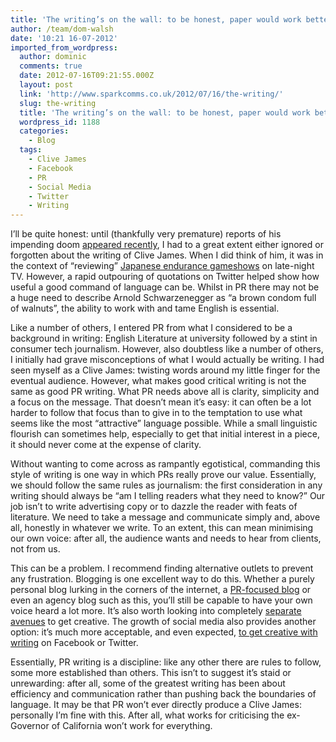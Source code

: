 ```yaml
---
title: 'The writing’s on the wall: to be honest, paper would work better'
author: /team/dom-walsh
date: '10:21 16-07-2012'
imported_from_wordpress:
  author: dominic
  comments: true
  date: 2012-07-16T09:21:55.000Z
  layout: post
  link: 'http://www.sparkcomms.co.uk/2012/07/16/the-writing/'
  slug: the-writing
  title: 'The writing’s on the wall: to be honest, paper would work better'
  wordpress_id: 1188
  categories:
    - Blog
  tags:
    - Clive James
    - Facebook
    - PR
    - Social Media
    - Twitter
    - Writing
---
```


I’ll be quite honest: until (thankfully very premature) reports of his impending doom [appeared recently](http://www.mirror.co.uk/news/uk-news/clive-james-says-hes-lost-904550), I had to a great extent either ignored or forgotten about the writing of Clive James. When I did think of him, it was in the context of “reviewing” [Japanese endurance gameshows](http://www.youtube.com/watch?v=109-5Q5S3tU) on late-night TV. However, a rapid outpouring of quotations on Twitter helped show how useful a good command of language can be. Whilst in PR there may not be a huge need to describe Arnold Schwarzenegger as “a brown condom full of walnuts”, the ability to work with and tame English is essential.

Like a number of others, I entered PR from what I considered to be a background in writing: English Literature at university followed by a stint in consumer tech journalism. However, also doubtless like a number of others, I initially had grave misconceptions of what I would actually be writing. I had seen myself as a Clive James: twisting words around my little finger for the eventual audience. However, what makes good critical writing is not the same as good PR writing. What PR needs above all is clarity, simplicity and a focus on the message. That doesn’t mean it’s easy: it can often be a lot harder to follow that focus than to give in to the temptation to use what seems like the most “attractive” language possible. While a small linguistic flourish can sometimes help, especially to get that initial interest in a piece, it should never come at the expense of clarity.

Without wanting to come across as rampantly egotistical, commanding this style of writing is one way in which PRs really prove our value. Essentially, we should follow the same rules as journalism: the first consideration in any writing should always be “am I telling readers what they need to know?” Our job isn’t to write advertising copy or to dazzle the reader with feats of literature. We need to take a message and communicate simply and, above all, honestly in whatever we write. To an extent, this can mean minimising our own voice: after all, the audience wants and needs to hear from clients, not from us.

This can be a problem. I recommend finding alternative outlets to prevent any frustration. Blogging is one excellent way to do this. Whether a purely personal blog lurking in the corners of the internet, a [PR-focused blog](http://www.maxtb.com/) or even an agency blog such as this, you’ll still be capable to have your own voice heard a lot more. It’s also worth looking into completely [separate avenues](http://www.nanowrimo.org/) to get creative. The growth of social media also provides another option: it’s much more acceptable, and even expected, [to get creative with writing](https://twitter.com/Betfairpoker/) on Facebook or Twitter.

Essentially, PR writing is a discipline: like any other there are rules to follow, some more established than others. This isn’t to suggest it’s staid or unrewarding: after all, some of the greatest writing has been about efficiency and communication rather than pushing back the boundaries of language. It may be that PR won’t ever directly produce a Clive James: personally I’m fine with this. After all, what works for criticising the ex-Governor of California won’t work for everything.
